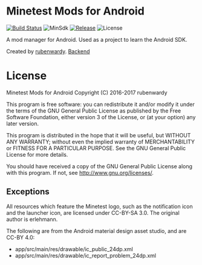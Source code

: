 # Minetest Mods for Android

[![Build Status](https://travis-ci.org/rubenwardy/mtmods4android.svg?branch=master)](https://travis-ci.org/rubenwardy/mtmods4android)
![MinSdk](https://img.shields.io/badge/MinSdk-14-blue.svg)
[![Release](https://img.shields.io/github/release/rubenwardy/mtmods4android.svg)](https://github.com/rubenwardy/mtmods4android/releases)
![License](https://img.shields.io/badge/license-GPLv3-blue.svg)

A mod manager for Android. Used as a project to learn the Android SDK.

Created by [rubenwardy](http://rubenwardy.com). [Backend](http://app-mtmm.rubenwardy.com)

# License

Minetest Mods for Android
Copyright (C) 2016-2017 rubenwardy

This program is free software: you can redistribute it and/or modify
it under the terms of the GNU General Public License as published by
the Free Software Foundation, either version 3 of the License, or
(at your option) any later version.

This program is distributed in the hope that it will be useful,
but WITHOUT ANY WARRANTY; without even the implied warranty of
MERCHANTABILITY or FITNESS FOR A PARTICULAR PURPOSE.  See the
GNU General Public License for more details.

You should have received a copy of the GNU General Public License
along with this program.  If not, see <http://www.gnu.org/licenses/>.


## Exceptions

All resources which feature the Minetest logo, such as the notification icon and the launcher icon,
are licensed under CC-BY-SA 3.0. The original author is erlehmann.

The following are from the Android material design asset studio, and are CC-BY 4.0:

* app/src/main/res/drawable/ic_public_24dp.xml
* app/src/main/res/drawable/ic_report_problem_24dp.xml
